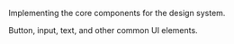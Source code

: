 Implementing the core components for the design system.

Button, input, text, and other common UI elements.